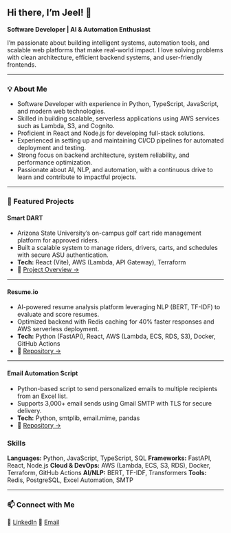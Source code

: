 
## Hi there, I’m Jeel! 👋

**Software Developer | AI & Automation Enthusiast**

I’m passionate about building intelligent systems, automation tools, and scalable web platforms that make real-world impact. I love solving problems with clean architecture, efficient backend systems, and user-friendly frontends.

---

### 💡 About Me

* Software Developer with experience in Python, TypeScript, JavaScript, and modern web technologies.
* Skilled in building scalable, serverless applications using AWS services such as Lambda, S3, and Cognito.
* Proficient in React and Node.js for developing full-stack solutions.
* Experienced in setting up and maintaining CI/CD pipelines for automated deployment and testing.
* Strong focus on backend architecture, system reliability, and performance optimization.
* Passionate about AI, NLP, and automation, with a continuous drive to learn and contribute to impactful projects.
---

### 📂 Featured Projects

#### Smart DART

* Arizona State University’s on-campus golf cart ride management platform for approved riders.
* Built a scalable system to manage riders, drivers, carts, and schedules with secure ASU authentication.
* **Tech:** React (Vite), AWS (Lambda, API Gateway), Terraform
* 🔗 [Project Overview →](https://dartcms.apps.asu.edu/)

---

#### Resume.io

* AI-powered resume analysis platform leveraging NLP (BERT, TF-IDF) to evaluate and score resumes.
* Optimized backend with Redis caching for 40% faster responses and AWS serverless deployment.
* **Tech:** Python (FastAPI), React, AWS (Lambda, ECS, RDS, S3), Docker, GitHub Actions
* 🔗 [Repository →](https://github.com/JeelKakadiya3240/Professional_Resume_Builder)

---

#### Email Automation Script

* Python-based script to send personalized emails to multiple recipients from an Excel list.
* Supports 3,000+ email sends using Gmail SMTP with TLS for secure delivery.
* **Tech:** Python, smtplib, email.mime, pandas
* 🔗 [Repository →](#)




###  Skills

**Languages:** Python, JavaScript, TypeScript, SQL
**Frameworks:** FastAPI, React, Node.js
**Cloud & DevOps:** AWS (Lambda, ECS, S3, RDS), Docker, Terraform, GitHub Actions
**AI/NLP:** BERT, TF-IDF, Transformers
**Tools:** Redis, PostgreSQL, Excel Automation, SMTP

---

### 📫 Connect with Me

💼 [LinkedIn](https://www.linkedin.com/in/jeelkakadiya/)
📧 [Email](mailto:jkakadi1@asu.edu)

